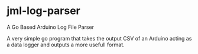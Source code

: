 # jml-log-parser
A Go Based Arduino Log File Parser

A very simple go program that takes the output CSV of an Arduino acting as a data logger and outputs a more usefull format.
